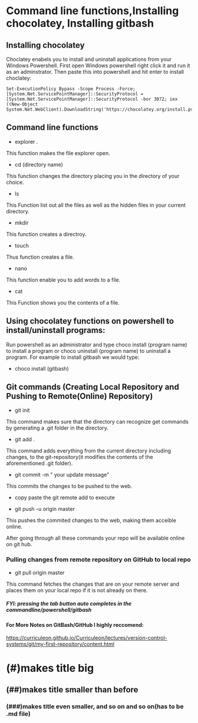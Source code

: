 # Command line functions,Installing chocolatey, Installing gitbash

## Installing chocolatey
Choclatey enabels you to install and uninstall applications from your Windows Powershell.
First open Windows powershell right click it and run it as an adminstrator.
Then paste this into powershell and hit enter to install choclatey:

    Set-ExecutionPolicy Bypass -Scope Process -Force; [System.Net.ServicePointManager]::SecurityProtocol = [System.Net.ServicePointManager]::SecurityProtocol -bor 3072; iex ((New-Object System.Net.WebClient).DownloadString('https://chocolatey.org/install.ps1'))

## Command line functions
* explorer .

This function makes the file explorer open.

* cd (directory name)

This function changes the directory  placing you in the directory of your choice.

* ls

This Function list out all the files as well as the hidden files in your current directory.

* mkdir 

This function creates a directroy.

* touch

Thus function creates a file.

* nano

This function enable you to add words to a file. 

* cat 

This Function shows you the contents of a file.

## Using chocolatey functions on powershell to install/uninstall programs:
Run powershell as an administrator and type choco install (program name) to install a program
or choco uninstall (program name) to uninstall a program. For example to install gitbash we 
would type:

* choco install (gitbash)



## Git commands (Creating Local Repository and Pushing to Remote(Online) Repository)

* git init

This command makes sure that the directory can recognize get commands by  generating a .git folder in the directory.

* git add . 

This command adds everything from the current directory including changes, to the git-repository(it modifies the contents of the aforementioned .git folder).

* git commit -m  " your update message"

This commits the changes to be pushed to the web.

* copy paste the git remote add to execute

* git push -u origin master 

This pushes the commited changes to the web, making them acceible online.

After going through all these commands your repo will be available online on git hub.
### Pulling changes from remote repository on GitHub to local repo

* git pull origin master

This command fetches the changes that are on your remote server and  places them on your local repo if it is not already on there.

##### FYI: pressing the tab button auto completes in the commandline/powershell/gitbash

#### For More Notes on GitBash/GitHub I highly reccomend: 
https://curriculeon.github.io/Curriculeon/lectures/version-control-systems/git/my-first-repository/content.html


# (#)makes title big 
## (##)makes title smaller than before
### (###)makes title even smaller, and so on and so on(has to be .md file)
